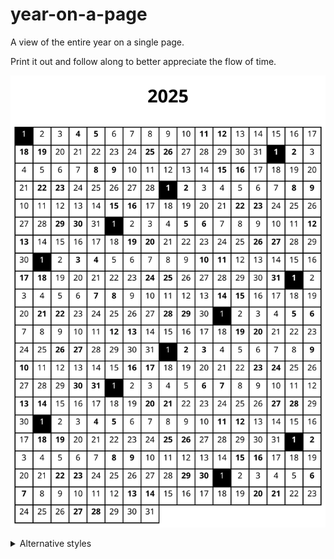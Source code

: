 # year-on-a-page

A view of the entire year on a single page.

Print it out and follow along to better appreciate the flow of time.

<p align="center">
  <img src="renders/2025-default.svg" />
</p>

<details>
<summary>Alternative styles</summary>

<p align="center">
  <img src="renders/2025-month.svg" />
</p>

<p align="center">
  <img src="renders/2025-monthkorean.svg" />
</p>

<p align="center">
  <img src="renders/2025-emoji.svg" />
</p>

</details>
